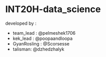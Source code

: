 # INT20H-data_science

developed by :
- team_lead : @pelmeshek1706
- kek_lead : @poopaandloopa
- GyanRosling : @Scorsesse   
- talisman: @dzhedzhalyk
